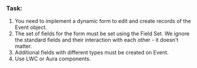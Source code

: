 ### Task:

1. You need to implement a dynamic form to edit and create records of the Event object.
2. The set of fields for the form must be set using the Field Set. We ignore the standard fields and their interaction with each other - it doesn't matter.
3. Additional fields with different types must be created on Event.
4. Use LWC or Aura components.
